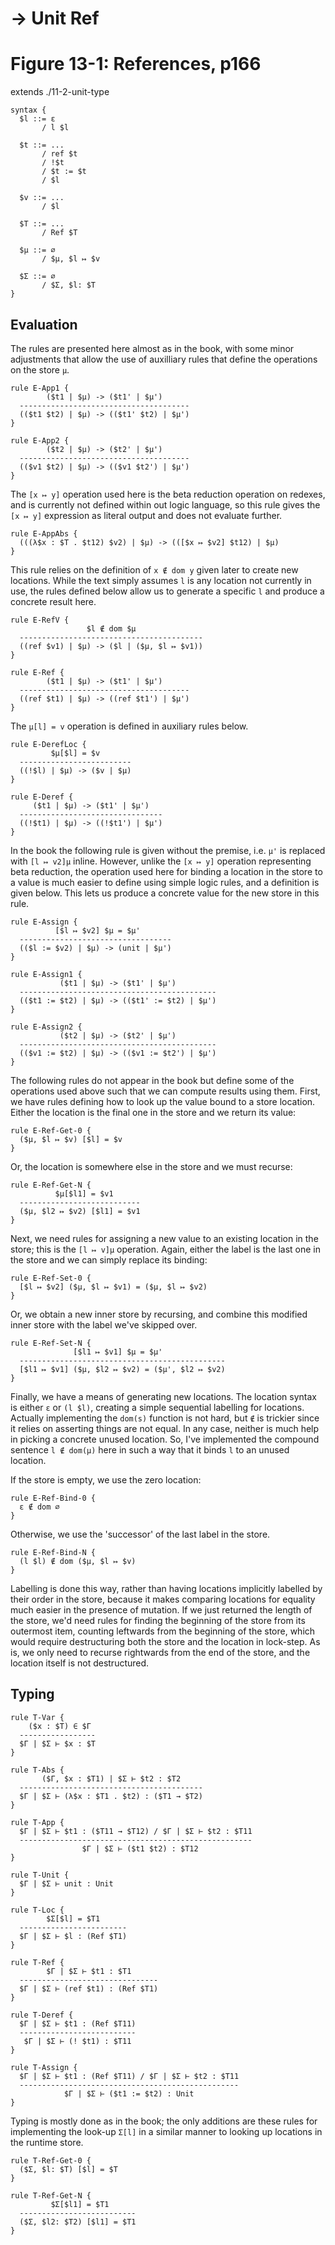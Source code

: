 # → Unit Ref
# Figure 13-1: References, p166

extends ./11-2-unit-type

    syntax {
      $l ::= ε
           / l $l

      $t ::= ...
           / ref $t
           / !$t
           / $t := $t
           / $l

      $v ::= ...
           / $l

      $T ::= ...
           / Ref $T

      $μ ::= ∅
           / $μ, $l ↦ $v

      $Σ ::= ∅
           / $Σ, $l: $T
    }


## Evaluation

The rules are presented here almost as in the book, with some minor adjustments
that allow the use of auxilliary rules that define the operations on the store
`μ`.

    rule E-App1 {
            ($t1 | $μ) -> ($t1' | $μ')
      --------------------------------------
      (($t1 $t2) | $μ) -> (($t1' $t2) | $μ')
    }

    rule E-App2 {
            ($t2 | $μ) -> ($t2' | $μ')
      --------------------------------------
      (($v1 $t2) | $μ) -> (($v1 $t2') | $μ')
    }

The `[x ↦ y]` operation used here is the beta reduction operation on redexes,
and is currently not defined within out logic language, so this rule gives the
`[x ↦ y]` expression as literal output and does not evaluate further.

    rule E-AppAbs {
      (((λ$x : $T . $t12) $v2) | $μ) -> (([$x ↦ $v2] $t12) | $μ)
    }

This rule relies on the definition of `x ∉ dom y` given later to create new
locations. While the text simply assumes `l` is any location not currently in
use, the rules defined below allow us to generate a specific `l` and produce a
concrete result here.

    rule E-RefV {
                     $l ∉ dom $μ
      -----------------------------------------
      ((ref $v1) | $μ) -> ($l | ($μ, $l ↦ $v1))
    }

    rule E-Ref {
            ($t1 | $μ) -> ($t1' | $μ')
      --------------------------------------
      ((ref $t1) | $μ) -> ((ref $t1') | $μ')
    }

The `μ[l] = v` operation is defined in auxiliary rules below.

    rule E-DerefLoc {
             $μ[$l] = $v
      -------------------------
      ((!$l) | $μ) -> ($v | $μ)
    }

    rule E-Deref {
         ($t1 | $μ) -> ($t1' | $μ')
      --------------------------------
      ((!$t1) | $μ) -> ((!$t1') | $μ')
    }

In the book the following rule is given without the premise, i.e. `μ'` is
replaced with `[l ↦ v2]μ` inline. However, unlike the `[x ↦ y]` operation
representing beta reduction, the operation used here for binding a location in
the store to a value is much easier to define using simple logic rules, and a
definition is given below. This lets us produce a concrete value for the new
store in this rule.

    rule E-Assign {
              [$l ↦ $v2] $μ = $μ'
      ----------------------------------
      (($l := $v2) | $μ) -> (unit | $μ')
    }

    rule E-Assign1 {
               ($t1 | $μ) -> ($t1' | $μ')
      --------------------------------------------
      (($t1 := $t2) | $μ) -> (($t1' := $t2) | $μ')
    }

    rule E-Assign2 {
               ($t2 | $μ) -> ($t2' | $μ')
      --------------------------------------------
      (($v1 := $t2) | $μ) -> (($v1 := $t2') | $μ')
    }

The following rules do not appear in the book but define some of the operations
used above such that we can compute results using them. First, we have rules
defining how to look up the value bound to a store location. Either the location
is the final one in the store and we return its value:

    rule E-Ref-Get-0 {
      ($μ, $l ↦ $v) [$l] = $v
    }

Or, the location is somewhere else in the store and we must recurse:

    rule E-Ref-Get-N {
              $μ[$l1] = $v1
      ---------------------------
      ($μ, $l2 ↦ $v2) [$l1] = $v1
    }

Next, we need rules for assigning a new value to an existing location in the
store; this is the `[l ↦ v]μ` operation. Again, either the label is the last one
in the store and we can simply replace its binding:

    rule E-Ref-Set-0 {
      [$l ↦ $v2] ($μ, $l ↦ $v1) = ($μ, $l ↦ $v2)
    }

Or, we obtain a new inner store by recursing, and combine this modified inner
store with the label we've skipped over.

    rule E-Ref-Set-N {
                  [$l1 ↦ $v1] $μ = $μ'
      ----------------------------------------------
      [$l1 ↦ $v1] ($μ, $l2 ↦ $v2) = ($μ', $l2 ↦ $v2)
    }

Finally, we have a means of generating new locations. The location syntax is
either `ε` or `(l $l)`, creating a simple sequential labelling for locations.
Actually implementing the `dom(s)` function is not hard, but `∉` is trickier
since it relies on asserting things are not equal. In any case, neither is much
help in picking a concrete unused location. So, I've implemented the compound
sentence `l ∉ dom(μ)` here in such a way that it binds `l` to an unused
location.

If the store is empty, we use the zero location:

    rule E-Ref-Bind-0 {
      ε ∉ dom ∅
    }

Otherwise, we use the 'successor' of the last label in the store.

    rule E-Ref-Bind-N {
      (l $l) ∉ dom ($μ, $l ↦ $v)
    }

Labelling is done this way, rather than having locations implicitly labelled
by their order in the store, because it makes comparing locations for equality
much easier in the presence of mutation. If we just returned the length of the
store, we'd need rules for finding the beginning of the store from its
outermost item, counting leftwards from the beginning of the store, which
would require destructuring both the store and the location in lock-step. As
is, we only need to recurse rightwards from the end of the store, and the
location itself is not destructured.


## Typing

    rule T-Var {
        ($x : $T) ∈ $Γ
      -----------------
      $Γ | $Σ ⊢ $x : $T
    }

    rule T-Abs {
           ($Γ, $x : $T1) | $Σ ⊢ $t2 : $T2
      -----------------------------------------
      $Γ | $Σ ⊢ (λ$x : $T1 . $t2) : ($T1 → $T2)
    }

    rule T-App {
      $Γ | $Σ ⊢ $t1 : ($T11 → $T12) / $Γ | $Σ ⊢ $t2 : $T11
      ----------------------------------------------------
                    $Γ | $Σ ⊢ ($t1 $t2) : $T12
    }

    rule T-Unit {
      $Γ | $Σ ⊢ unit : Unit
    }

    rule T-Loc {
            $Σ[$l] = $T1
      ------------------------
      $Γ | $Σ ⊢ $l : (Ref $T1)
    }

    rule T-Ref {
            $Γ | $Σ ⊢ $t1 : $T1
      -------------------------------
      $Γ | $Σ ⊢ (ref $t1) : (Ref $T1)
    }

    rule T-Deref {
      $Γ | $Σ ⊢ $t1 : (Ref $T11)
      --------------------------
       $Γ | $Σ ⊢ (! $t1) : $T11
    }

    rule T-Assign {
      $Γ | $Σ ⊢ $t1 : (Ref $T11) / $Γ | $Σ ⊢ $t2 : $T11
      -------------------------------------------------
                $Γ | $Σ ⊢ ($t1 := $t2) : Unit
    }

Typing is mostly done as in the book; the only additions are these rules for
implementing the look-up `Σ[l]` in a similar manner to looking up locations in
the runtime store.

    rule T-Ref-Get-0 {
      ($Σ, $l: $T) [$l] = $T
    }

    rule T-Ref-Get-N {
             $Σ[$l1] = $T1
      --------------------------
      ($Σ, $l2: $T2) [$l1] = $T1
    }
